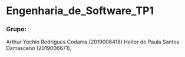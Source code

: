 # Engenharia_de_Software_TP1

### Grupo: 
Arthur Yochio Rodrigues Codama (2019006418)
Heitor de Paula Santos Damasceno (2019006671),
